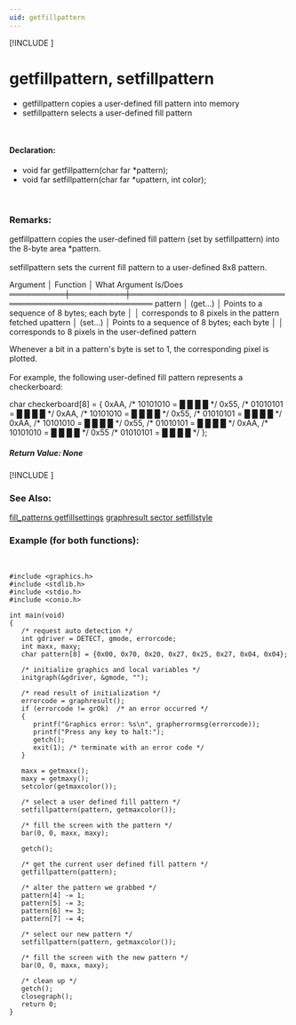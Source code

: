 ```yaml
---
uid: getfillpattern
---
```

[!INCLUDE [](graphics_header.md)]
# getfillpattern, setfillpattern
* getfillpattern copies a user-defined fill pattern into memory
* setfillpattern selects a user-defined fill pattern

<br>

#### Declaration:
* void far getfillpattern(char far *pattern);
* void far setfillpattern(char far *upattern, int color);

<br>

### Remarks:
getfillpattern copies the user-defined fill pattern (set by setfillpattern) into the 8-byte area *pattern.<br><br>
setfillpattern sets the current fill pattern to a user-defined 8x8 pattern.<br>

<div class="data">
  Argument │ Function │ What Argument Is/Does
 ══════════╪══════════╪══════════════════════════════════════════════════════
  pattern  │ (get...) │ Points to a sequence of 8 bytes; each byte
           │          │ corresponds to 8 pixels in the pattern fetched
  upattern │ (set...) │ Points to a sequence of 8 bytes; each byte
           │          │ corresponds to 8 pixels in the user-defined pattern
<br></div>

Whenever a bit in a pattern's byte is set to 1, the corresponding pixel is plotted.<br><br>
For example, the following user-defined fill pattern represents a checkerboard:<br>

<div class="data">
 char checkerboard[8] = {
   0xAA,   /* 10101010  =  █ █ █ █   */
   0x55,   /* 01010101  =   █ █ █ █  */
   0xAA,   /* 10101010  =  █ █ █ █   */
   0x55,   /* 01010101  =   █ █ █ █  */
   0xAA,   /* 10101010  =  █ █ █ █   */
   0x55,   /* 01010101  =   █ █ █ █  */
   0xAA,   /* 10101010  =  █ █ █ █   */
   0x55    /* 01010101  =   █ █ █ █  */
 };
<br></div>

##### Return Value:  None

[!INCLUDE [](portability.md)]

### See Also:
<div class="data"><a href="fill_patterns.md">  fill_patterns  </a> <a href="getfillsettings.md">  getfillsettings</a> <a href="graphresult.md">  graphresult    </a> <a href="sector.md">  sector         </a>
<a href="setfillstyle.md">  setfillstyle   </a>
<br></div>

### Example (for both functions):

<br>

```
#include <graphics.h>
#include <stdlib.h>
#include <stdio.h>
#include <conio.h>

int main(void)
{
   /* request auto detection */
   int gdriver = DETECT, gmode, errorcode;
   int maxx, maxy;
   char pattern[8] = {0x00, 0x70, 0x20, 0x27, 0x25, 0x27, 0x04, 0x04};

   /* initialize graphics and local variables */
   initgraph(&gdriver, &gmode, "");

   /* read result of initialization */
   errorcode = graphresult();
   if (errorcode != grOk)  /* an error occurred */
   {
      printf("Graphics error: %s\n", grapherrormsg(errorcode));
      printf("Press any key to halt:");
      getch();
      exit(1); /* terminate with an error code */
   }

   maxx = getmaxx();
   maxy = getmaxy();
   setcolor(getmaxcolor());

   /* select a user defined fill pattern */
   setfillpattern(pattern, getmaxcolor());

   /* fill the screen with the pattern */
   bar(0, 0, maxx, maxy);

   getch();

   /* get the current user defined fill pattern */
   getfillpattern(pattern);

   /* alter the pattern we grabbed */
   pattern[4] -= 1;
   pattern[5] -= 3;
   pattern[6] += 3;
   pattern[7] -= 4;

   /* select our new pattern */
   setfillpattern(pattern, getmaxcolor());

   /* fill the screen with the new pattern */
   bar(0, 0, maxx, maxy);

   /* clean up */
   getch();
   closegraph();
   return 0;
}
```

<br>